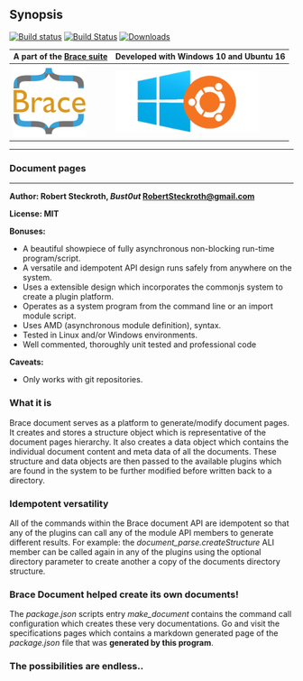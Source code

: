 ## Synopsis 

[![Build status](https://ci.appveyor.com/api/projects/status/bdfpmn5gt2ffj626/branch/master?svg=true)](https://ci.appveyor.com/project/restarian/brace-document/branch/master) [![Build Status](https://travis-ci.org/restarian/brace_document.svg?branch=master)](https://travis-ci.org/restarian/brace_document) [![Downloads](https://img.shields.io/npm/dm/brace_document.svg?svg=true)](https://npmjs.org/package/brace_document)

| A part of the [Brace suite](https://github.com/restarian/restarian/blob/master/brace/README.md)| Developed with Windows 10 and Ubuntu 16 
| ---- | ----
| ![Brace](https://raw.githubusercontent.com/restarian/restarian/master/brace/doc/image/brace_logo_small.png) | [![Ubuntu on Windows](https://raw.githubusercontent.com/restarian/restarian/master/doc/image/ubuntu_windows_logo.png)](https://github.com/Microsoft/BashOnWindows) | 

----
### Document pages

----

**Author: Robert Steckroth, _Bust0ut_ [<RobertSteckroth@gmail.com>](mailto:robertsteckroth@gmail.com)**

**License: MIT**

**Bonuses:**
* A beautiful showpiece of fully asynchronous non-blocking run-time program/script.
* A versatile and idempotent API design runs safely from anywhere on the system.
* Uses a extensible design which incorporates the commonjs system to create a plugin platform.
* Operates as a system program from the command line or an import module script.
* Uses AMD (asynchronous module definition), syntax.
* Tested in Linux and/or Windows environments.
* Well commented, thoroughly unit tested and professional code

**Caveats:**
* Only works with git repositories.

### What it is 
Brace document serves as a platform to generate/modify document pages. It creates and stores a structure object which is representative of the document pages hierarchy. It also creates a data object which contains the individual document content and meta data of all the documents. These structure and data objects are then passed to the available plugins which are found in the system to be further modified before written back to a directory.

### Idempotent versatility
All of the commands within the Brace document API are idempotent so that any of the plugins can call any of the module API members to generate different results. For example: the *document_parse.createStructure* ALI member can be called again in any of the plugins using the optional directory parameter to create another a copy of the documents directory structure. 

### Brace Document helped create its own documents!
The *package.json* scripts entry *make_document* contains the command call configuration which creates these very documentations. Go and visit the specifications pages which contains a markdown generated page of the *package.json* file that was **generated by this program**.

### The possibilities are endless..

